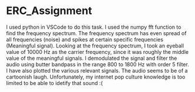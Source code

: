 # ERC_Assignment

I used python in VSCode to do this task.
I used the numpy fft function to find the frequency spectrum. The frequency spectrum has even spread of all frequencies (noise) and spikes at certain specific frequencies (Meaningful signal). Looking at the frequency spectrum, I took an eyeball value of 10000 Hz as the carrier frequency, since it was roughly the middle value of the meaningful signals.
I demodulated the signal and filter the audio using butter bandpass in the range 800 to 1800 Hz with order 5 filter.
I have also plotted the various relevant signals.
The audio seems to be of a cartoonish laugh. Unfortunately, my internet pop culture knowledge is too limited to be able to idetify that sound :(

